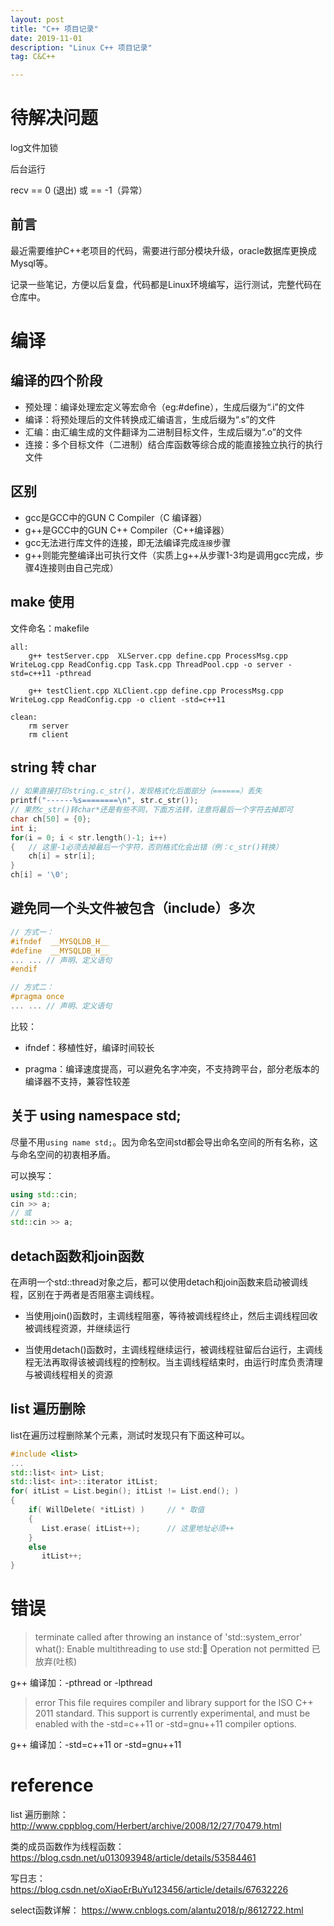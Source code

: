 ```yaml
---
layout: post
title: "C++ 项目记录"
date: 2019-11-01
description: "Linux C++ 项目记录"
tag: C&C++

---
```


# 待解决问题

log文件加锁

后台运行

recv == 0 (退出) 或 == -1（异常）


## 前言

最近需要维护C++老项目的代码，需要进行部分模块升级，oracle数据库更换成Mysql等。

记录一些笔记，方便以后复盘，代码都是Linux环境编写，运行测试，完整代码在仓库中。


# 编译


## 编译的四个阶段

- 预处理：编译处理宏定义等宏命令（eg:#define），生成后缀为“.i”的文件 　　
- 编译：将预处理后的文件转换成汇编语言，生成后缀为“.s”的文件 　　
- 汇编：由汇编生成的文件翻译为二进制目标文件，生成后缀为“.o”的文件 　　
- 连接：多个目标文件（二进制）结合库函数等综合成的能直接独立执行的执行文件


## 区别

- gcc是GCC中的GUN C Compiler（C 编译器） 
- g++是GCC中的GUN C++ Compiler（C++编译器）
- gcc无法进行库文件的连接，即无法编译完成`连接`步骤
- g++则能完整编译出可执行文件（实质上g++从步骤1-3均是调用gcc完成，步骤4连接则由自己完成）


## make 使用

文件命名：makefile

```
all:
	g++ testServer.cpp  XLServer.cpp define.cpp ProcessMsg.cpp WriteLog.cpp ReadConfig.cpp Task.cpp ThreadPool.cpp -o server -std=c++11 -pthread

	g++ testClient.cpp XLClient.cpp define.cpp ProcessMsg.cpp WriteLog.cpp ReadConfig.cpp -o client -std=c++11

clean:
	rm server
	rm client
```


## string 转 char

```C++
// 如果直接打印string.c_str()，发现格式化后面部分（======）丢失
printf("------%s========\n", str.c_str());
// 果然c_str()转char*还是有些不同，下面方法转，注意将最后一个字符去掉即可
char ch[50] = {0}; 
int i;
for(i = 0; i < str.length()-1; i++)
{	// 这里-1必须去掉最后一个字符，否则格式化会出错（例：c_str()转换）
    ch[i] = str[i];
}
ch[i] = '\0';
```


## 避免同一个头文件被包含（include）多次 

```C++
// 方式一：
#ifndef  __MYSQLDB_H__
#define  __MYSQLDB_H__
... ... // 声明、定义语句
#endif

// 方式二：
#pragma once
... ... // 声明、定义语句
```

比较：

- ifndef：移植性好，编译时间较长

- pragma：编译速度提高，可以避免名字冲突，不支持跨平台，部分老版本的编译器不支持，兼容性较差



## 关于 using namespace std; 

尽量不用`using name std;`。因为命名空间std都会导出命名空间的所有名称，这与命名空间的初衷相矛盾。

可以换写：
```C++
using std::cin;
cin >> a;
// 或
std::cin >> a;
```


## detach函数和join函数

在声明一个std::thread对象之后，都可以使用detach和join函数来启动被调线程，区别在于两者是否阻塞主调线程。

- 当使用join()函数时，主调线程阻塞，等待被调线程终止，然后主调线程回收被调线程资源，并继续运行

- 当使用detach()函数时，主调线程继续运行，被调线程驻留后台运行，主调线程无法再取得该被调线程的控制权。当主调线程结束时，由运行时库负责清理与被调线程相关的资源


## list 遍历删除

list在遍历过程删除某个元素，测试时发现只有下面这种可以。

```C++
#include <list>
...
std::list< int> List;
std::list< int>::iterator itList;
for( itList = List.begin(); itList != List.end(); )
{
    if( WillDelete( *itList) )     // * 取值
    {
       List.erase( itList++);      // 这里地址必须++
    }
    else
       itList++;
}
```



# 错误

> terminate called after throwing an instance of 'std::system_error'
  what():  Enable multithreading to use std::thread: Operation not permitted
 已放弃(吐核)

g++ 编译加：-pthread or -lpthread


> error This file requires compiler and library support for the ISO C++ 2011 standard. This support is currently experimental, and must be enabled with the -std=c++11 or -std=gnu++11 compiler options.

g++ 编译加：-std=c++11 or -std=gnu++11


# reference


list 遍历删除：
http://www.cppblog.com/Herbert/archive/2008/12/27/70479.html

类的成员函数作为线程函数：
https://blog.csdn.net/u013093948/article/details/53584461

写日志：
https://blog.csdn.net/oXiaoErBuYu123456/article/details/67632226


select函数详解：
https://www.cnblogs.com/alantu2018/p/8612722.html

